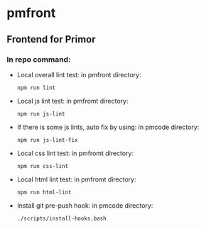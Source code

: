 # pmfront
Frontend for Primor
---------

### In repo command:

* Local overall lint test:
   in pmfront directory:
	```
	npm run lint
	```

* Local js lint test:
   in pmfromt directory:
	```
	npm run js-lint
	```

* If there is some js lints, auto fix by using:
   in pmcode directory:
	```
	npm run js-lint-fix
	```

* Local css lint test:
   in pmfromt directory:
	```
	npm run css-lint
	```

* Local html lint test:
   in pmfromt directory:
	```
	npm run html-lint
	```

* Install git pre-push hook:
   in pmcode directory:
	```
	./scripts/install-hooks.bash
	```
